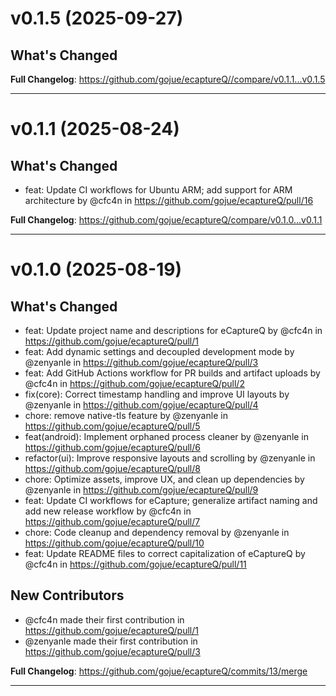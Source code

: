 # v0.1.5 (2025-09-27)

## What's Changed

**Full Changelog**: https://github.com/gojue/ecaptureQ//compare/v0.1.1...v0.1.5

<hr>

# v0.1.1 (2025-08-24)

## What's Changed
* feat: Update CI workflows for Ubuntu ARM; add support for ARM architecture by @cfc4n in https://github.com/gojue/ecaptureQ/pull/16


**Full Changelog**: https://github.com/gojue/ecaptureQ/compare/v0.1.0...v0.1.1
<hr>

# v0.1.0 (2025-08-19)

## What's Changed
* feat: Update project name and descriptions for eCaptureQ by @cfc4n in https://github.com/gojue/ecaptureQ/pull/1
* feat: Add dynamic settings and decoupled development mode by @zenyanle in https://github.com/gojue/ecaptureQ/pull/3
* feat: Add GitHub Actions workflow for PR builds and artifact uploads by @cfc4n in https://github.com/gojue/ecaptureQ/pull/2
* fix(core): Correct timestamp handling and improve UI layouts by @zenyanle in https://github.com/gojue/ecaptureQ/pull/4
* chore: remove native-tls feature by @zenyanle in https://github.com/gojue/ecaptureQ/pull/5
* feat(android): Implement orphaned process cleaner by @zenyanle in https://github.com/gojue/ecaptureQ/pull/6
* refactor(ui): Improve responsive layouts and scrolling by @zenyanle in https://github.com/gojue/ecaptureQ/pull/8
* chore: Optimize assets, improve UX, and clean up dependencies by @zenyanle in https://github.com/gojue/ecaptureQ/pull/9
* feat: Update CI workflows for eCapture; generalize artifact naming and add new release workflow by @cfc4n in https://github.com/gojue/ecaptureQ/pull/7
* chore: Code cleanup and dependency removal by @zenyanle in https://github.com/gojue/ecaptureQ/pull/10
* feat: Update README files to correct capitalization of eCaptureQ by @cfc4n in https://github.com/gojue/ecaptureQ/pull/11

## New Contributors
* @cfc4n made their first contribution in https://github.com/gojue/ecaptureQ/pull/1
* @zenyanle made their first contribution in https://github.com/gojue/ecaptureQ/pull/3

**Full Changelog**: https://github.com/gojue/ecaptureQ/commits/13/merge

<hr>
